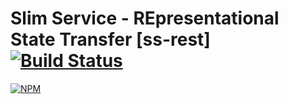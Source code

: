 # Slim Service - REpresentational State Transfer [ss-rest] [![Build Status](https://travis-ci.org/Pietrum/ss-rest.svg?branch=master)](https://travis-ci.org/Pietrum/ss-rest)

[![NPM](https://nodei.co/npm/ss-rest.png?downloads=true)](https://nodei.co/npm/ss-rest/)
